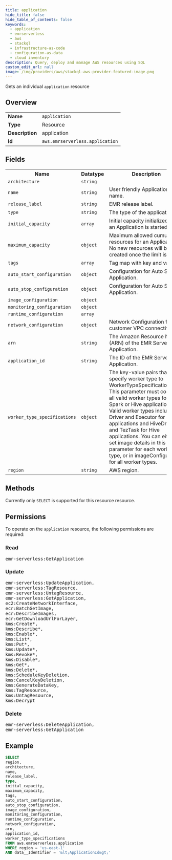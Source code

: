 ```yaml
---
title: application
hide_title: false
hide_table_of_contents: false
keywords:
  - application
  - emrserverless
  - aws
  - stackql
  - infrastructure-as-code
  - configuration-as-data
  - cloud inventory
description: Query, deploy and manage AWS resources using SQL
custom_edit_url: null
image: /img/providers/aws/stackql-aws-provider-featured-image.png
---
```

Gets an individual <code>application</code> resource

## Overview
<table><tbody>
<tr><td><b>Name</b></td><td><code>application</code></td></tr>
<tr><td><b>Type</b></td><td>Resource</td></tr>
<tr><td><b>Description</b></td><td>application</td></tr>
<tr><td><b>Id</b></td><td><code>aws.emrserverless.application</code></td></tr>
</tbody></table>

## Fields
<table><tbody>
<tr><th>Name</th><th>Datatype</th><th>Description</th></tr>
<tr><td><code>architecture</code></td><td><code>string</code></td><td></td></tr>
<tr><td><code>name</code></td><td><code>string</code></td><td>User friendly Application name.</td></tr>
<tr><td><code>release_label</code></td><td><code>string</code></td><td>EMR release label.</td></tr>
<tr><td><code>type</code></td><td><code>string</code></td><td>The type of the application</td></tr>
<tr><td><code>initial_capacity</code></td><td><code>array</code></td><td>Initial capacity initialized when an Application is started.</td></tr>
<tr><td><code>maximum_capacity</code></td><td><code>object</code></td><td>Maximum allowed cumulative resources for an Application. No new resources will be created once the limit is hit.</td></tr>
<tr><td><code>tags</code></td><td><code>array</code></td><td>Tag map with key and value</td></tr>
<tr><td><code>auto_start_configuration</code></td><td><code>object</code></td><td>Configuration for Auto Start of Application.</td></tr>
<tr><td><code>auto_stop_configuration</code></td><td><code>object</code></td><td>Configuration for Auto Stop of Application.</td></tr>
<tr><td><code>image_configuration</code></td><td><code>object</code></td><td></td></tr>
<tr><td><code>monitoring_configuration</code></td><td><code>object</code></td><td></td></tr>
<tr><td><code>runtime_configuration</code></td><td><code>array</code></td><td></td></tr>
<tr><td><code>network_configuration</code></td><td><code>object</code></td><td>Network Configuration for customer VPC connectivity.</td></tr>
<tr><td><code>arn</code></td><td><code>string</code></td><td>The Amazon Resource Name (ARN) of the EMR Serverless Application.</td></tr>
<tr><td><code>application_id</code></td><td><code>string</code></td><td>The ID of the EMR Serverless Application.</td></tr>
<tr><td><code>worker_type_specifications</code></td><td><code>object</code></td><td>The key-value pairs that specify worker type to WorkerTypeSpecificationInput. This parameter must contain all valid worker types for a Spark or Hive application. Valid worker types include Driver and Executor for Spark applications and HiveDriver and TezTask for Hive applications. You can either set image details in this parameter for each worker type, or in imageConfiguration for all worker types.</td></tr>
<tr><td><code>region</code></td><td><code>string</code></td><td>AWS region.</td></tr>

</tbody></table>

## Methods
Currently only <code>SELECT</code> is supported for this resource resource.

## Permissions

To operate on the <code>application</code> resource, the following permissions are required:

### Read
<pre>
emr-serverless:GetApplication</pre>

### Update
<pre>
emr-serverless:UpdateApplication,
emr-serverless:TagResource,
emr-serverless:UntagResource,
emr-serverless:GetApplication,
ec2:CreateNetworkInterface,
ecr:BatchGetImage,
ecr:DescribeImages,
ecr:GetDownloadUrlForLayer,
kms:Create*,
kms:Describe*,
kms:Enable*,
kms:List*,
kms:Put*,
kms:Update*,
kms:Revoke*,
kms:Disable*,
kms:Get*,
kms:Delete*,
kms:ScheduleKeyDeletion,
kms:CancelKeyDeletion,
kms:GenerateDataKey,
kms:TagResource,
kms:UntagResource,
kms:Decrypt</pre>

### Delete
<pre>
emr-serverless:DeleteApplication,
emr-serverless:GetApplication</pre>


## Example
```sql
SELECT
region,
architecture,
name,
release_label,
type,
initial_capacity,
maximum_capacity,
tags,
auto_start_configuration,
auto_stop_configuration,
image_configuration,
monitoring_configuration,
runtime_configuration,
network_configuration,
arn,
application_id,
worker_type_specifications
FROM aws.emrserverless.application
WHERE region = 'us-east-1'
AND data__Identifier = '&lt;ApplicationId&gt;'
```
